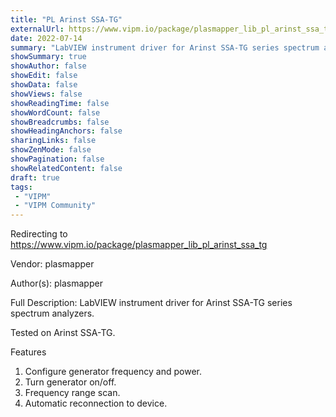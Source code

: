 ```yaml
---
title: "PL Arinst SSA-TG"
externalUrl: https://www.vipm.io/package/plasmapper_lib_pl_arinst_ssa_tg
date: 2022-07-14
summary: "LabVIEW instrument driver for Arinst SSA-TG series spectrum analyzers."
showSummary: true
showAuthor: false
showEdit: false
showData: false
showViews: false
showReadingTime: false
showWordCount: false
showBreadcrumbs: false
showHeadingAnchors: false
sharingLinks: false
showZenMode: false
showPagination: false
showRelatedContent: false
draft: true
tags:
 - "VIPM"
 - "VIPM Community"
---
```


Redirecting to https://www.vipm.io/package/plasmapper_lib_pl_arinst_ssa_tg

Vendor: plasmapper

Author(s): plasmapper
 
Full Description:
LabVIEW instrument driver for Arinst SSA-TG series spectrum analyzers.

Tested on Arinst SSA-TG.

Features
1. Configure generator frequency and power.
2. Turn generator on/off.
3. Frequency range scan.
4. Automatic reconnection to device.